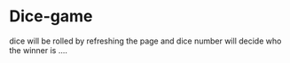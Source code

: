 # Dice-game
dice will be rolled by refreshing the page and dice number will decide who the winner is ....
